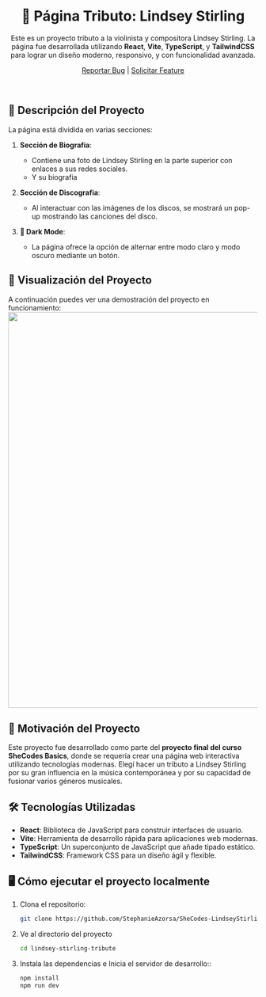  <!-- PROJECT PRESENTATION -->
<div align="center">

  <h1 align="center">🎻 Página Tributo: Lindsey Stirling</h1>

<text>
Este es un proyecto tributo a la violinista y compositora Lindsey Stirling. 
 La página fue desarrollada utilizando <b>React</b>, <b>Vite</b>, <b>TypeScript</b>, y <b>TailwindCSS</b> 
 para lograr un diseño moderno, responsivo, y con funcionalidad avanzada.

</text>
  <p align="center">
    <a href="https://github.com/StephanieAzorsa/SheCodes-LindseyStirling/issues">Reportar Bug</a>
    |
    <a href="https://github.com/StephanieAzorsa/SheCodes-LindseyStirling/issues">Solicitar Feature</a>
  </p>
</div></br>

## 📜 Descripción del Proyecto

La página está dividida en varias secciones:

1. **Sección de Biografia**: 
   - Contiene una foto de Lindsey Stirling en la parte superior con enlaces a sus redes sociales.
   - Y su biografia

2. **Sección de Discografia**:
   - Al interactuar con las imágenes de los discos, se mostrará un pop-up mostrando las canciones del disco.

3. **🌙 Dark Mode**:
   - La página ofrece la opción de alternar entre modo claro y modo oscuro mediante un botón.


## 🎥 Visualización del Proyecto

A continuación puedes ver una demostración del proyecto en funcionamiento:
<img src="./src/assets/preview-v0.2.0" width="800" />

## 🎯 Motivación del Proyecto

Este proyecto fue desarrollado como parte del **proyecto final del curso SheCodes Basics**, donde se requería crear una página web interactiva utilizando tecnologías modernas. Elegí hacer un tributo a Lindsey Stirling por su gran influencia en la música contemporánea y por su capacidad de fusionar varios géneros musicales.

## 🛠️ Tecnologías Utilizadas

- **React**: Biblioteca de JavaScript para construir interfaces de usuario.
- **Vite**: Herramienta de desarrollo rápida para aplicaciones web modernas.
- **TypeScript**: Un superconjunto de JavaScript que añade tipado estático.
- **TailwindCSS**: Framework CSS para un diseño ágil y flexible.
  
## 🖥️ Cómo ejecutar el proyecto localmente

1. Clona el repositorio:

   ```bash
   git clone https://github.com/StephanieAzorsa/SheCodes-LindseyStirling.git
   ```
2. Ve al directorio del proyecto
   ```bash
   cd lindsey-stirling-tribute
   ```
3. Instala las dependencias e Inicia el servidor de desarrollo::
   ```bash
   npm install
   npm run dev
   ```




   

